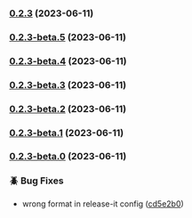 

### [0.2.3](https://github.com/SachsenspieltCoding/vertretungsapp/compare/v0.2.3-beta.5...v0.2.3) (2023-06-11)

### [0.2.3-beta.5](https://github.com/SachsenspieltCoding/vertretungsapp/compare/v0.2.3-beta.4...v0.2.3-beta.5) (2023-06-11)

### [0.2.3-beta.4](https://github.com/SachsenspieltCoding/vertretungsapp/compare/v0.2.3-beta.3...v0.2.3-beta.4) (2023-06-11)

### [0.2.3-beta.3](https://github.com/SachsenspieltCoding/vertretungsapp/compare/v0.2.3-beta.2...v0.2.3-beta.3) (2023-06-11)

### [0.2.3-beta.2](https://github.com/SachsenspieltCoding/vertretungsapp/compare/v0.2.3-beta.1...v0.2.3-beta.2) (2023-06-11)

### [0.2.3-beta.1](https://github.com/SachsenspieltCoding/vertretungsapp/compare/v0.2.3-beta.0...v0.2.3-beta.1) (2023-06-11)

### [0.2.3-beta.0](https://github.com/SachsenspieltCoding/vertretungsapp/compare/v0.2.2...v0.2.3-beta.0) (2023-06-11)

### 🪲 Bug Fixes

- wrong format in release-it config ([cd5e2b0](https://github.com/SachsenspieltCoding/vertretungsapp/commit/cd5e2b0b8ed3aa317819d18612d61f331dce2c1f))
